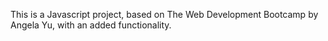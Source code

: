 This is a Javascript project, based on The Web Development Bootcamp by Angela Yu, with an added functionality.
